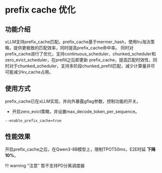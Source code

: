 # prefix cache 优化

## 功能介绍
xLLM支持prefix_cache匹配。prefix_cache基于mermer_hash，使用lru淘汰策略，提供更极致的匹配效率，同时提高prefix_cache命中率。
同时对prefix_cache进行了优化，支持continuous_scheduler、chunked_scheduler和zero_evict_scheduler，在prefill之后即更新
prefix_cache，提高匹配时效性，同时对于chunked_scheduler，支持多阶段chunked_prefill匹配，减少计算量并尽可能减少kv_cache占用。

## 使用方式
prefix_cache已在xLLM实现，并向外暴露gflag参数，控制功能的开关。

- 开启zero_evict策略，并设置max_decode_token_per_sequence。
```
--enable_prefix_cache=true
```

## 性能效果
开启prefix_cache之后，在Qwen3-8B模型上，限制TPOT50ms，E2E时延 **下降10%**。

!!! warning "注意"
    暂不支持PD分离调度器